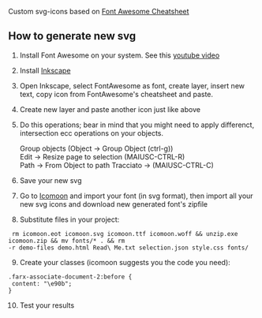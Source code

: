 Custom svg-icons based on  [Font Awesome Cheatsheet](http://fontawesome.io/cheatsheet/) 

## How to generate new svg

1. Install Font Awesome on your system. See this [youtube video](https://www.youtube.com/watch?v=tGs_omrgeBk)
2. Install [Inkscape](https://inkscape.org/it/download/)
3. Open Inkscape, select FontAwesome as font, create layer, insert new text, copy icon from FontAwesome's cheatsheet and paste.
4. Create new layer and paste another icon just like above
5. Do this operations; bear in mind that you might need to apply differenct, intersection ecc operations on your objects.

   Group objects (Object -> Group Object (ctrl-g))  
   Edit -> Resize page to selection (MAIUSC-CTRL-R)  
   Path -> From Object to path Tracciato -> (MAIUSC-CTRL-C)  
   
6. Save your new svg
7. Go to [Icomoon](https://icomoon.io/app) and import your font (in svg format), then import all your new svg icons and download new generated font's zipfile
8. Substitute files in your project:

```
 rm icomoon.eot icomoon.svg icomoon.ttf icomoon.woff && unzip.exe icomoon.zip && mv fonts/* . && rm
-r demo-files demo.html Read\ Me.txt selection.json style.css fonts/
```

 9. Create your classes (icomoon suggests you the code you need):
 
 ```
.farx-associate-document-2:before {
  content: "\e90b";
}
 ```
 
 10. Test your results
